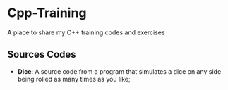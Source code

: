# Cpp-Training
A place to share my C++ training codes and exercises

## Sources Codes
- **Dice**: A source code from a program that simulates a dice on any side being rolled as many times as you like;
